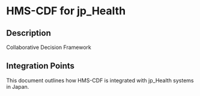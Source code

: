 # HMS-CDF for jp_Health

## Description

Collaborative Decision Framework

## Integration Points

This document outlines how HMS-CDF is integrated with jp_Health systems in Japan.
